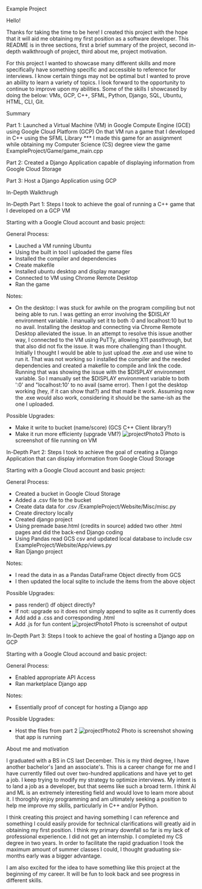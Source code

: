 Example Project

Hello!

Thanks for taking the time to be here! I created this project with the hope that it will aid me obtaining my first position as a software developer.
This README is in three sections, first a brief summary of the project, second in-depth walkthrough of project, third about me, project motivation.

For this project I wanted to showcase many different skills and more specifically have something specific and accessible to reference for interviews. 
I know certain things may not be optimal but I wanted to prove an ability to learn a variety of topics. I look forward to the opportunity to continue 
to improve upon my abilities. Some of the skills I showcased by doing the below: VMs, GCP, C++, SFML, Python, Django, SQL, Ubuntu, HTML, CLI, Git.



Summary

Part 1: 
Launched a Virtual Machine (VM) in Google Compute Engine (GCE) using Google Cloud Platform (GCP)
On that VM run a game that I developed in C++ using the SFML Library
                   *** I made this game for an assignment while obtaining my Computer Science (CS) degree
                   view the game ExampleProject/Game/game_main.cpp
                   
Part 2:
Created a Django Application capable of displaying information from Google Cloud Storage

Part 3:
Host a Django Application using GCP



In-Depth Walkthrugh

In-Depth Part 1:
Steps I took to achieve the goal of running a C++ game that I developed on a GCP VM

Starting with a Google Cloud account and basic project:

General Process:
- Lauched a VM running Ubuntu
- Using the built in tool I uploaded the game files
- Installed the compiler and dependencies
- Create makefile
- Installed ubuntu desktop and display manager
- Connected to VM using Chrome Remote Desktop
- Ran the game

Notes: 
- On the desktop:
   I was stuck for awhile on the program compiling but not being able to run. I was getting an error involving the $DISLAY
   environment variable. I manually set it to both :0 and localhost:10 but to no avail. Installing the desktop and connecting
   via Chrome Remote Desktop alleviated the issue. In an attempt to resolve this issue another way, I connected to the VM using
   PuTTy, allowing X11 passthrough, but that also did not fix the issue. It was more challenging than I thought. Initially I
   thought I would be able to just upload the .exe and use wine to run it. That was not working so I installed the compiler and
   the needed dependencies and created a makefile to compile and link the code. Running that was showing the issue with the
   $DISPLAY environment variable. So I manually set the $DISPLAY environment variable to both ':0' and "localhost:10' to no avail
   (same error). Then I got the desktop working (hey, if it can show that?) and that made it work. Assuming now the .exe would also
  work, considering it should be the same-ish as the one I uploaded.

Possible Upgrades:
- Make it write to bucket (name/score) (GCS C++ Client library?)
- Make it run more efficienty (upgrade VM?)
![projectPhoto3](https://github.com/MooreNick/ExampleProject/assets/123336257/69d3c7d8-1dfd-4032-ad60-02798bbdd238)
Photo is screenshot of file running on VM

In-Depth Part 2:
Steps I took to achieve the goal of creating a Django Application that can display information from Google Cloud Storage

Starting with a Google Cloud account and basic project:

General Process:
- Created a bucket in Google Cloud Storage
- Added a .csv file to the bucket
- Create data data for .csv /ExampleProject/Website/Misc/misc.py
- Create directory locally
- Created django project
- Using premade base.html (credits in source) added two other .html pages and did the back-end Django coding
- Using Pandas read GCS csv and updated local database to include csv ExampleProject/Website/App/views.py
- Ran Django project

Notes:
- I read the data in as a Pandas DataFrame Object directly from GCS
- I then updated the local sqlite to include the items from the above object

Possible Upgrades:
- pass render() df object directly?
-   If not: upgrade so it does not simply append to sqlite as it currently does
- Add add a .css and corresponding .html
- Add .js for fun content
![projectPhoto1](https://github.com/MooreNick/ExampleProject/assets/123336257/ddfef2c8-e568-473a-a675-7e7f880b6e2c)
Photo is screenshot of output

In-Depth Part 3:
Steps I took to achieve the goal of hosting a Django app on GCP

Starting with a Google Cloud accound and basic project:

General Process:
- Enabled appropriate API Access
- Ran marketplace Django app
 
Notes:
- Essentially proof of concept for hosting a Django app

Possible Upgrades:
- Host the files from part 2
![projectPhoto2](https://github.com/MooreNick/ExampleProject/assets/123336257/334879c0-01d2-474b-bfc7-27bd0adf6909)
Photo is screenshot showing that app is running



About me and motivation

I graduated with a BS in CS last December. This is my third degree, I have another bachelor's 
]and an associate's. This is a career change for me and I have currently filled out over two-hundred applications and have yet to 
get a job. I keep trying to modify my strategy to optimize interviews. My intent is to land a job as a developer, but that seems 
like such a broad term. I think AI and ML is an extremely interesting field and would love to learn more about it. I thoroghly 
enjoy programming and am ultimately seeking a position to help me improve my skills, particularly in C++ and/or Python.

I think creating this project and having something I can reference and something I could easily provide for technical clarifications 
will greatly aid in obtaining my first position. I think my primary downfall so far is my lack of professional experience. I 
did not get an internship. I completed my CS degree in two years. In order to facilitate the rapid graduation I took the maximum amount
of summer classes I could, I thought graduating six-months early was a bigger advantage.

I am also excited for the idea to have something like this project at the beginning of my career. It will be fun to look back and see 
progress in different skills.
